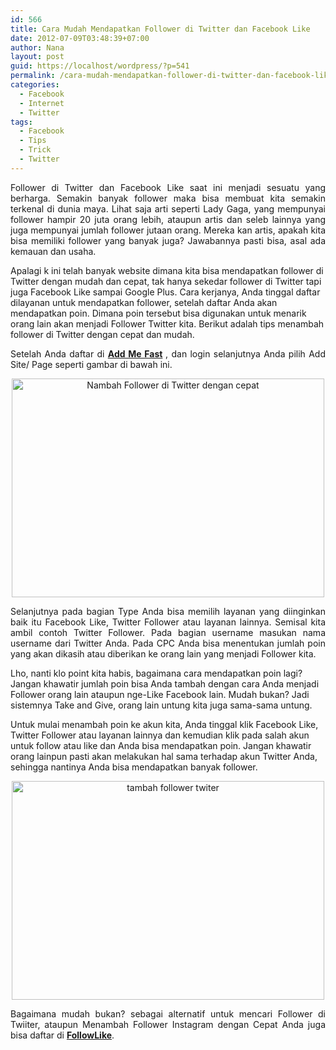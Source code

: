 ```yaml
---
id: 566
title: Cara Mudah Mendapatkan Follower di Twitter dan Facebook Like
date: 2012-07-09T03:48:39+07:00
author: Nana
layout: post
guid: https://localhost/wordpress/?p=541
permalink: /cara-mudah-mendapatkan-follower-di-twitter-dan-facebook-like/
categories:
  - Facebook
  - Internet
  - Twitter
tags:
  - Facebook
  - Tips
  - Trick
  - Twitter
---
```

<p style="text-align: justify;">
  Follower di Twitter dan Facebook Like saat ini menjadi sesuatu yang berharga. Semakin banyak follower maka bisa membuat kita semakin terkenal di dunia maya. Lihat saja arti seperti Lady Gaga, yang mempunyai follower hampir 20 juta orang lebih, ataupun artis dan seleb lainnya yang juga mempunyai jumlah follower jutaan orang. Mereka kan artis, apakah kita bisa memiliki follower yang banyak juga? Jawabannya pasti bisa, asal ada kemauan dan usaha.
</p>

Apalagi k ini telah banyak website dimana kita bisa mendapatkan follower di Twitter dengan mudah dan cepat, tak hanya sekedar follower di Twitter tapi juga Facebook Like sampai Google Plus. Cara kerjanya, Anda tinggal daftar dilayanan untuk mendapatkan follower, setelah daftar Anda akan mendapatkan poin. Dimana poin tersebut bisa digunakan untuk menarik orang lain akan menjadi Follower Twitter kita. Berikut adalah tips menambah follower di Twitter dengan cepat dan mudah.

<!--more-->

<p style="text-align: justify;">
  Setelah Anda daftar di <strong><a href="https://goo.gl/XgB90" target="_blank" rel="nofollow noopener">Add Me Fast</a> </strong>, dan login selanjutnya Anda pilih Add Site/ Page seperti gambar di bawah ini.
</p>

<p style="text-align: center;">
  <img loading="lazy" src="https://4.bp.blogspot.com/-KAPzKzWCfvg/T_pUXxtF0LI/AAAAAAAAACI/UexgI9SRDR8/s1600/tambah_follower_twitter_0.jpg" border="0" alt="Nambah Follower di Twitter dengan cepat" width="500" height="350" />
</p>

<p style="text-align: justify;">
  Selanjutnya pada bagian Type Anda bisa memilih layanan yang diinginkan baik itu Facebook Like, Twitter Follower atau layanan lainnya. Semisal kita ambil contoh Twitter Follower. Pada bagian username masukan nama username dari Twitter Anda. Pada CPC Anda bisa menentukan jumlah poin yang akan dikasih atau diberikan ke orang lain yang menjadi Follower kita.
</p>

Lho, nanti klo point kita habis, bagaimana cara mendapatkan poin lagi? Jangan khawatir jumlah poin bisa Anda tambah dengan cara Anda menjadi Follower orang lain ataupun nge-Like Facebook lain. Mudah bukan? Jadi sistemnya Take and Give, orang lain untung kita juga sama-sama untung.

Untuk mulai menambah poin ke akun kita, Anda tinggal klik Facebook Like, Twitter Follower atau layanan lainnya dan kemudian klik pada salah akun untuk follow atau like dan Anda bisa mendapatkan poin. Jangan khawatir orang lainpun pasti akan melakukan hal sama terhadap akun Twitter Anda, sehingga nantinya Anda bisa mendapatkan banyak follower.

<p style="text-align: center;">
  <img loading="lazy" src="https://2.bp.blogspot.com/-9XWIXsSKqa0/T_pUbZ4vMII/AAAAAAAAACU/xaVurq7TKYM/s1600/tambah_follower_twitter_3.jpg" border="0" alt="tambah follower twiter" width="500" height="350" />
</p>

<p style="text-align: justify;">
  Bagaimana mudah bukan? sebagai alternatif untuk mencari Follower di Twiiter, ataupun Menambah Follower Instagram dengan Cepat Anda juga bisa daftar di <a href="https://goo.gl/tT8U9" target="_blank" rel="nofollow noopener"><strong>FollowLike</strong></a>.
</p>